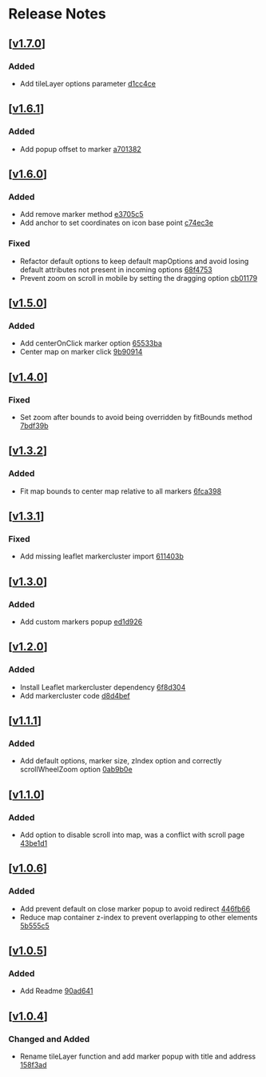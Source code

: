 # Release Notes

## [[v1.7.0](https://github.com/edseto/map/releases/tag/1.7.0)]

### Added
- Add tileLayer options parameter [d1cc4ce](https://github.com/edseto/map/commit/d1cc4ce5ab767ffbc9e85168f646ea79f3920cd7 )

## [[v1.6.1](https://github.com/edseto/map/releases/tag/1.6.1)]

### Added
- Add popup offset to marker [a701382](https://github.com/edseto/map/commit/a701382184d9f0f50cb598b43153cf171e9583a2)

## [[v1.6.0](https://github.com/edseto/map/releases/tag/1.6.0)]

### Added
- Add remove marker method [e3705c5](https://github.com/edseto/map/commit/e3705c53578e6fb735565162f3ca08c44b557198)
- Add anchor to set coordinates on icon base point [c74ec3e](https://github.com/edseto/map/commit/c74ec3efb78532c4aa8d828fde2146dea70faab6 )

### Fixed
- Refactor default options to keep default mapOptions and avoid losing default attributes not present in incoming options [68f4753](https://github.com/edseto/map/commit/68f4753c83249ad12ea1384a421b266a2f2c5fa3)
- Prevent zoom on scroll in mobile by setting the dragging option [cb01179](https://github.com/edseto/map/commit/cb01179a4bcccaa55a7341950c6884041eb1a4f5 )

## [[v1.5.0](https://github.com/edseto/map/releases/tag/1.5.0)]

### Added
- Add centerOnClick marker option [65533ba](https://github.com/edseto/map/commit/65533ba1d9ba74d977b2fce9983753080f32f21d)
- Center map on marker click [9b90914](https://github.com/edseto/map/commit/9b909146ba600f5252e7ba5f451715a18f9ed87f)

## [[v1.4.0](https://github.com/edseto/map/releases/tag/1.4.0)]

### Fixed
- Set zoom after bounds to avoid being overridden by fitBounds method [7bdf39b](https://github.com/edseto/map/commit/7bdf39b9073aeb56e81eee600ee12454c8f30adb)

## [[v1.3.2](https://github.com/edseto/map/releases/tag/1.3.2)]

### Added
- Fit map bounds to center map relative to all markers [6fca398](https://github.com/edseto/map/commit/6fca39864768e525123d8e4ad016408f1b103da1)

## [[v1.3.1](https://github.com/edseto/map/releases/tag/1.3.1)]

### Fixed
- Add missing leaflet markercluster import [611403b](https://github.com/edseto/map/commit/611403b9d1c0a3ff40e029447623109915ce51ee)

## [[v1.3.0](https://github.com/edseto/map/releases/tag/1.3.0)]

### Added
- Add custom markers popup [ed1d926](https://github.com/edseto/map/commit/ed1d926e2d2ed4fdc1a04605797e1d5a2bf04ad9)

## [[v1.2.0](https://github.com/edseto/map/releases/tag/1.2.0)]

### Added
- Install Leaflet markercluster dependency [6f8d304](https://github.com/edseto/map/commit/6f8d30441a62517c4574a002e96aeb8ae6d734bf)
- Add markercluster code [d8d4bef](https://github.com/edseto/map/commit/d8d4bef4df9aafd45fc6f2905cd54244c4d19c9d)

## [[v1.1.1](https://github.com/edseto/map/releases/tag/1.1.1)]

### Added
- Add default options, marker size, zIndex option and correctly scrollWheelZoom option [0ab9b0e](https://github.com/edseto/map/commit/0ab9b0ea0a8f5249411a9d4af1f61f53687f1dc0)

## [[v1.1.0](https://github.com/edseto/map/releases/tag/1.1.0)]

### Added
- Add option to disable scroll into map, was a conflict with scroll page [43be1d1](https://github.com/edseto/map/commit/43be1d16317387732b9475d47abc6e60cb51946d)

## [[v1.0.6](https://github.com/edseto/map/releases/tag/1.0.6)]

### Added
- Add prevent default on close marker popup to avoid redirect [446fb66](https://github.com/edseto/map/commit/446fb6602105eb9c4bf8e56a5363b6c18fdd7743)
- Reduce map container z-index to prevent overlapping to other elements [5b555c5](https://github.com/edseto/map/commit/5b555c5b351664fd94a6318bdc9efdbd9bd02b38)

## [[v1.0.5](https://github.com/edseto/map/releases/tag/1.0.5)]

### Added
- Add Readme [90ad641](https://github.com/edseto/map/commit/90ad6412e3e2bdd673aad55a85639a0ce7cf2062)

## [[v1.0.4](https://github.com/edseto/map/releases/tag/1.0.4)]

### Changed and Added
- Rename tileLayer function and add marker popup with title and address [158f3ad](https://github.com/edseto/map/commit/158f3ad803b184cd94f3fee01774b9eb2e458a71)